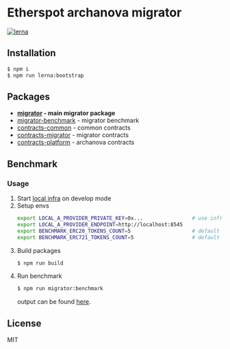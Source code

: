 # Etherspot archanova migrator

[![lerna](https://img.shields.io/badge/maintained%20with-lerna-cc00ff.svg)](https://lerna.js.org/)

## Installation

```bash
$ npm i
$ npm run lerna:bootstrap
```

## Packages

* **[migrator](./packages/migrator) - main migrator package**
* [migrator-benchmark](./packages/migrator-benchmark) - migrator benchmark
* [contracts-common](./packages/contracts-common) - common contracts
* [contracts-migrator](./packages/contracts-migrator) - migrator contracts
* [contracts-platform](./packages/contracts-platform) - archanova contracts

## Benchmark

### Usage

1. Start [local infra](https://github.com/etherspot/etherspot-infra#develop-env) on develop mode
2. Setup envs
   ```bash
   export LOCAL_A_PROVIDER_PRIVATE_KEY=0x...                # use infra account deployer private key
   export LOCAL_A_PROVIDER_ENDPOINT=http://localhost:8545
   export BENCHMARK_ERC20_TOKENS_COUNT=5                    # default 5 
   export BENCHMARK_ERC721_TOKENS_COUNT=5                   # default 5 
   ```
3. Build packages
   ```bash
   $ npm run build
   ```
4. Run benchmark
   ```bash
   $ npm run migrator:benchmark
   ```
   output can be found [here](./BENCHMARK.md).

## License

MIT
